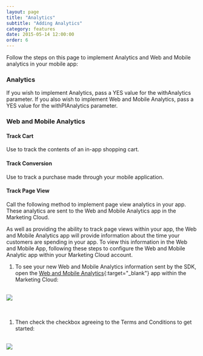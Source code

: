 ```yaml
---
layout: page
title: "Analytics"
subtitle: "Adding Analytics"
category: features
date: 2015-05-14 12:00:00
order: 6
---
```

Follow the steps on this page to implement Analytics and Web and Mobile analytics in your mobile app:

### Analytics

If you wish to implement Analytics, pass a YES value for the withAnalytics parameter.  If you also wish to implement Web and Mobile Analytics, pass a YES value for the withPIAnalytics parameter.

<script src="https://gist.github.com/sfmc-mobilepushsdk/57757242e4d76abee281.js"></script>

### Web and Mobile Analytics

#### Track Cart
Use to track the contents of an in-app shopping cart.

<script src="https://gist.github.com/sfmc-mobilepushsdk/5c21e497878b8d51ccb81cc4694b99fa.js"></script>

#### Track Conversion
Use to track a purchase made through your mobile application.

<script src="https://gist.github.com/sfmc-mobilepushsdk/5e942a1125b7f45fd16b6e01290df510.js"></script>
  
#### Track Page View
Call the following method to implement page view analytics in your app.  These analytics are sent to the Web and Mobile Analytics app in the Marketing Cloud.

<script src="https://gist.github.com/sfmc-mobilepushsdk/97625936a95fa46a0e8a.js"></script>

As well as providing the ability to track page views within your app, the Web and Mobile Analytics app will provide information about the time your customers are spending in your app.  To view this information in the Web and Mobile App, following these steps to configure the Web and Mobile Analytic app within your Marketing Cloud account.

1. 	To see your new Web and Mobile Analytics information sent by the SDK, open the [Web and Mobile Analytics](http://www.exacttarget.com/products/customer-data-platform/web-mobile-analytics){:target="_blank"} app within the Marketing Cloud: 
<br/>
 <img class="img-responsive" src="{{ site.baseurl }}/assets/wama_menu.png" /><br/>
<br/><br/>

1. 	Then check the checkbox agreeing to the Terms and Conditions to get started:
<br/>
 <img class="img-responsive" src="{{ site.baseurl }}/assets/wama_t_and_c.png" /><br/>
<br/>
